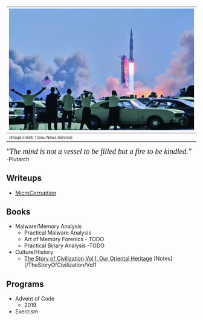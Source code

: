 | ![](a11.jpg) |
|:--|
| <span style="font-size: 10px;">(Image credit: Tiziou News Service)</span> |

*<span style="font-family: Baskerville; font-size: 20px;">"The mind is not a vessel to be filled but a fire to be kindled."</span>*  
-Plutarch

## Writeups
* [MicroCorruption](/MicroCorruption)

## Books
* Malware/Memory Analysis
  * Practical Malware Analysis
  * Art of Memory Forenics - TODO
  * Practical Binary Analysis -TODO
* Culture/History
  * [The Story of Civilization Vol I: Our Oriental Heritage](https://archive.org/details/TheStoryOfCivilizationcomplete/Durant_Will_-_The_story_of_civilization_1/) [Notes](/TheStoryOfCivilization/Vol1

## Programs
* Advent of Code
  * 2019
* Exercism

